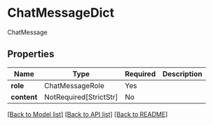 # ChatMessageDict

ChatMessage

## Properties
| Name | Type | Required | Description |
| ------------ | ------------- | ------------- | ------------- |
**role** | ChatMessageRole | Yes |  |
**content** | NotRequired[StrictStr] | No |  |


[[Back to Model list]](../../../README.md#models-v2-link) [[Back to API list]](../../README.md#documentation-for-api-endpoints) [[Back to README]](../../README.md)
